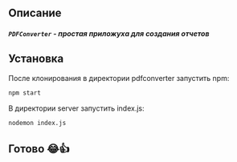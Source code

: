 ## Описание
##### `PDFConverter` - простая приложуха для создания отчетов

## Установка
После клонирования в директории pdfconverter запустить npm:

```sh
npm start
```

В директории server запустить index.js:
```sh
nodemon index.js
```
## Готово 😂👍
